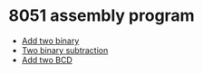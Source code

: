 # 8051 assembly program

- [Add two binary](add_bcd.s)
- [Two binary subtraction](sub_bin.s)
- [Add two BCD](add_bcd.s)
